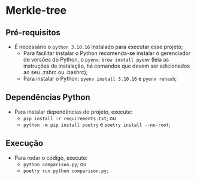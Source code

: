 # Merkle-tree

## Pré-requisitos

- É necessário o `python 3.10.16` instalado para executar esse projeto;
    - Para facilitar instalar o Python recomenda-se instalar o gerenciador de versões do Python, o `pyenv`: `brew install pyenv` (leia as instruções de instalação, há comandos que devem ser adicionados ao seu .zshrc ou .bashrc);
    - Para instalar o Python: `pyenv install 3.10.16` e `pyenv rehash`;

## Dependências Python
- Para instalar dependências do projeto, execute:
    - `pip install -r requirements.txt`; ou
    - `python -m pip install poetry` e `poetry install --no-root`;

## Execução
- Para rodar o código, execute:
    - `python comparison.py`; ou
    - `poetry run python comparison.py`;

